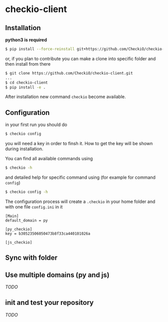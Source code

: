 checkio-client
===================

## Installation

**python3 is required**

```bash
$ pip install --force-reinstall git+https://github.com/CheckiO/checkio-client.git
```

or, if you plan to contribute you can make a clone into specific folder and then install from there

```bash
$ git clone https://github.com/CheckiO/checkio-client.git
...
$ cd checkio-client
$ pip install -e .
```
After installation new command `checkio` become available.

## Configuration

in your first run you should do

```bash
$ checkio config
```

you will need a key in order to finsh it. How to get the key will be shown during installation.

You can find all available commands using

```bash
$ checkio -h
```
and detailed help for specific command using (for example for command `config`)

```bash
$ checkio config -h
```

The configuration process will create a `.checkio` in your home folder and with one file `config.ini` in it

```
[Main]
default_domain = py

[py_checkio]
key = b30523506050473b8f33ca440101026a

[js_checkio]

```

## Sync with folder



## Use multiple domains (py and js)

*TODO*

## init and test your repository

*TODO*

